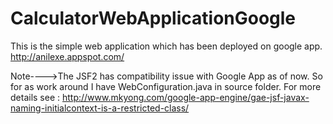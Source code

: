 CalculatorWebApplicationGoogle
==============================

This is the simple web application which has been deployed on google app.
http://anilexe.appspot.com/

Note---->The JSF2 has compatibility issue with Google App as of now. So for as work around 
I have WebConfiguration.java in source folder. For more details see :
http://www.mkyong.com/google-app-engine/gae-jsf-javax-naming-initialcontext-is-a-restricted-class/

